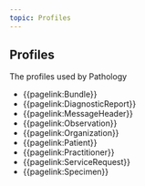 ```yaml
---
topic: Profiles
---
```

## Profiles

The profiles used by Pathology

- {{pagelink:Bundle}}
- {{pagelink:DiagnosticReport}}
- {{pagelink:MessageHeader}}
- {{pagelink:Observation}}
- {{pagelink:Organization}}
- {{pagelink:Patient}}
- {{pagelink:Practitioner}}
- {{pagelink:ServiceRequest}}
- {{pagelink:Specimen}}
